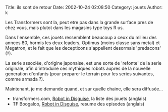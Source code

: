 Title: ils sont de retour
Date: 2002-10-24 02:08:50
Category: jouets
Author: k

Les Transformers sont la, peut etre pas dans la grande surface pres de chez vous, mais plutot dans les magasins type toys R us.

Dans l'ensemble, ces jouets ressemblent beaucoup a ceux du milieu des annees 80, hormis les deux leaders, Optimus (moins classe sans metal) et Megatron, et le fait que les decepticons s'appellent desormais 'predacons' (?).

La serie associée, d'origine japonaise, est une sorte de 'refonte' de la serie originale, afin d'introduire ces mythiques robots aupres de la nouvelle generation d'enfants (pour preparer le terrain pour les series suivantes, comme armada ?).

Maintenant, je me demande quand, et sur quelle chaine, elle sera diffusée...

- transformers.com, [Robot in Disguise](http://www.transformers.com/pl/page.1/subbrandid.55/dn/browse_products.cfm), la liste des jouets (anglais)
- TF Boogaloo, [Robot in Disguise](http://tfboogaloo.com/tfb/shows/rid/), resume des episodes (anglais)